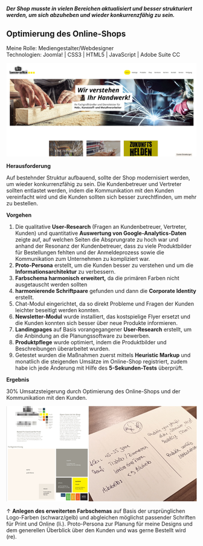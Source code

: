 ##### Der Shop musste in vielen Bereichen aktualisiert und besser strukturiert werden, um sich abzuheben und wieder konkurrenzfähig zu sein.

## Optimierung des Online-Shops

<p style="font-size: var(--fs-small-text); color: var(--col-gray)">Meine Rolle: Mediengestalter/Webdesigner<br/>Technologien: Joomla! | CSS3 | HTML5 | JavaScript | Adobe Suite CC</p>

![Online-Shop von K + S](../images/KS-ShopMockup.jpg)

**Herausforderung**

Auf bestehnder Struktur aufbauend, sollte der Shop modernisiert werden, um wieder konkurrenzfähig zu sein. Die Kundenbetreuer und Vertreter sollten entlastet werden, indem die Kommunikation mit den Kunden vereinfacht wird und die Kunden sollten sich besser zurechtfinden, um mehr zu bestellen.

**Vorgehen**

1. Die qualitative **User-Research** (Fragen an Kundenbetreuer, Vertreter, Kunden) und quantitative **Auswertung von Google-Analytics-Daten** zeigte auf, auf welchen Seiten die Absprungrate zu hoch war und anhand der Resonanz der Kundenbetreuer, dass zu viele Produktbilder für Bestellungen fehlten und der Anmeldeprozess sowie die Kommunikation zum Unternehmen zu kompliziert war.
2. **Proto-Persona** erstellt, um die Kunden besser zu verstehen und um die **Informationsarchitektur** zu verbessern.
3. **Farbschema harmonisch erweitert,** da die primären Farben nicht ausgetauscht werden sollten
4. **harmonierende Schriftpaare** gefunden und dann die **Corporate Identity** erstellt.
5. Chat-Modul eingerichtet, da so direkt Probleme und Fragen der Kunden leichter beseitigt werden konnten.
6. **Newsletter-Modul** wurde installiert, das kostspielige Flyer ersetzt und die Kunden konnten sich besser über neue Produkte informieren.
7. **Landingpages** auf Basis vorangegangener **User-Research** erstellt, um die Anbindung an die Planungssoftware zu bewerben.
8. **Produktpflege** wurde optimiert, indem die Produktbilder und Beschreibungen überarbeitet wurden.
9. Getestet wurden die Maßnahmen zuerst mittels **Heuristic Markup** und monatlich die steigenden Umsätze im Online-Shop registriert, zudem habe ich jede Änderung mit Hilfe des **5-Sekunden-Tests** überprüft.

**Ergebnis**

30% Umsatzsteigerung durch Optimierung des Online-Shops und der Kommunikation mit den Kunden.

![Proto-Persona für den generellen Kundenstamm](../images/KS-CI.jpg)

<p style="font-size: var(--fs-small-text)">&#8593;  <strong>Anlegen des erweiterten Farbschemas</strong> auf Basis der ursprünglichen Logo-Farben (schwarz/gelb) und abgleichen möglichst passender Schriften für Print und Online (li.). Proto-Persona zur Planung für meine Designs und dem generellen Überblick über den Kunden und was gerne Bestellt wird (re).</p>
